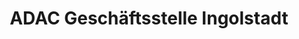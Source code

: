 ---
title: "ADAC Geschäftsstelle Ingolstadt"
url: /ingolstadt/adac-geschaeftsstelle-ingolstadt/
shop: Reisebüro
---